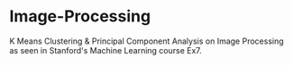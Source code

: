 # Image-Processing
K Means Clustering &amp; Principal Component Analysis on Image Processing as seen in Stanford's Machine Learning course Ex7.
